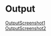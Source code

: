 # Output

[OutputScreenshot1](https://github.com/akhifasheik/AdvancedJava/blob/main/JDBC8a-CoffeeRead/coffee8a1.png)<br>
[OutputScreenshot2](https://github.com/akhifasheik/AdvancedJava/blob/main/JDBC8a-CoffeeRead/coffee8a2.png)<br>
